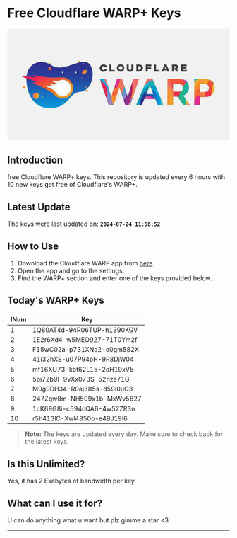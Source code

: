 
# Free Cloudflare WARP+ Keys

![Banner](asset/IMG_20240629_142710_129.jpg)

## Introduction

free Cloudflare WARP+ keys. This repository is updated every 6 hours with 10 new keys get free of Cloudflare's WARP+.

## Latest Update

The keys were last updated on: **`2024-07-24 11:58:52`**

## How to Use

1. Download the Cloudflare WARP app from [here](https://1.1.1.1/)
2. Open the app and go to the settings.
3. Find the WARP+ section and enter one of the keys provided below.

## Today's WARP+ Keys

| INum | Key |
|-------|-----|
| 1     | 1Q80AT4d-94R06TUP-h1390KGV               |
| 2     | 1E2r6Xd4-w5MEO927-71T0Ym2f               |
| 3     | F15wC02a-p731XNq2-o0gm582X               |
| 4     | 41i32hXS-u07P94pH-9R8DjW04               |
| 5     | mf16XU73-kbt62L15-2oH19xV5               |
| 6     | 5oi72b9I-9vXx073S-52nze71G               |
| 7     | M0g9DH34-R0aj385s-d59i0uO3               |
| 8     | 247Zqw8m-NH509x1b-MxWv5627               |
| 9     | 1cK69G8i-c594oQA6-4w52ZR3n               |
| 10    | r5h413lC-Xwl4850o-e4BJ19l6               |


> **Note:** The keys are updated every day. Make sure to check back for the latest keys.

## Is this Unlimited?

Yes, it has 2 Exabytes of bandwidth per key.

## What can I use it for?
U can do anything what u want but plz gimme a star <3

---

